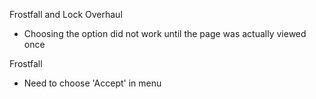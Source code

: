 Frostfall and Lock Overhaul
- Choosing the option did not work until the page was actually viewed once

Frostfall
- Need to choose 'Accept' in menu
